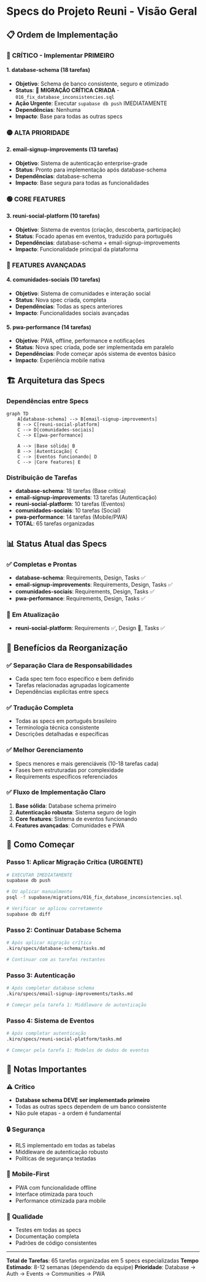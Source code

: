 # Specs do Projeto Reuni - Visão Geral

## 📋 Ordem de Implementação

### 🔴 **CRÍTICO - Implementar PRIMEIRO**
#### 1. **database-schema** (18 tarefas)
- **Objetivo**: Schema de banco consistente, seguro e otimizado
- **Status**: 🚨 **MIGRAÇÃO CRÍTICA CRIADA** - `016_fix_database_inconsistencies.sql`
- **Ação Urgente**: Executar `supabase db push` IMEDIATAMENTE
- **Dependências**: Nenhuma
- **Impacto**: Base para todas as outras specs

### 🟡 **ALTA PRIORIDADE**
#### 2. **email-signup-improvements** (13 tarefas)
- **Objetivo**: Sistema de autenticação enterprise-grade
- **Status**: Pronto para implementação após database-schema
- **Dependências**: database-schema
- **Impacto**: Base segura para todas as funcionalidades

### 🟢 **CORE FEATURES**
#### 3. **reuni-social-platform** (10 tarefas)
- **Objetivo**: Sistema de eventos (criação, descoberta, participação)
- **Status**: Focado apenas em eventos, traduzido para português
- **Dependências**: database-schema + email-signup-improvements
- **Impacto**: Funcionalidade principal da plataforma

### 🔵 **FEATURES AVANÇADAS**
#### 4. **comunidades-sociais** (10 tarefas)
- **Objetivo**: Sistema de comunidades e interação social
- **Status**: Nova spec criada, completa
- **Dependências**: Todas as specs anteriores
- **Impacto**: Funcionalidades sociais avançadas

#### 5. **pwa-performance** (14 tarefas)
- **Objetivo**: PWA, offline, performance e notificações
- **Status**: Nova spec criada, pode ser implementada em paralelo
- **Dependências**: Pode começar após sistema de eventos básico
- **Impacto**: Experiência mobile nativa

## 🏗️ Arquitetura das Specs

### Dependências entre Specs
```mermaid
graph TD
    A[database-schema] --> B[email-signup-improvements]
    B --> C[reuni-social-platform]
    C --> D[comunidades-sociais]
    C --> E[pwa-performance]
    
    A --> |Base sólida| B
    B --> |Autenticação| C
    C --> |Eventos funcionando| D
    C --> |Core features| E
```

### Distribuição de Tarefas
- **database-schema**: 18 tarefas (Base crítica)
- **email-signup-improvements**: 13 tarefas (Autenticação)
- **reuni-social-platform**: 10 tarefas (Eventos)
- **comunidades-sociais**: 10 tarefas (Social)
- **pwa-performance**: 14 tarefas (Mobile/PWA)
- **TOTAL**: 65 tarefas organizadas

## 📊 Status Atual das Specs

### ✅ **Completas e Prontas**
- **database-schema**: Requirements, Design, Tasks ✅
- **email-signup-improvements**: Requirements, Design, Tasks ✅
- **comunidades-sociais**: Requirements, Design, Tasks ✅
- **pwa-performance**: Requirements, Design, Tasks ✅

### 🔄 **Em Atualização**
- **reuni-social-platform**: Requirements ✅, Design 🔄, Tasks ✅

## 🎯 Benefícios da Reorganização

### ✅ **Separação Clara de Responsabilidades**
- Cada spec tem foco específico e bem definido
- Tarefas relacionadas agrupadas logicamente
- Dependências explícitas entre specs

### ✅ **Tradução Completa**
- Todas as specs em português brasileiro
- Terminologia técnica consistente
- Descrições detalhadas e específicas

### ✅ **Melhor Gerenciamento**
- Specs menores e mais gerenciáveis (10-18 tarefas cada)
- Fases bem estruturadas por complexidade
- Requirements específicos referenciados

### ✅ **Fluxo de Implementação Claro**
1. **Base sólida**: Database schema primeiro
2. **Autenticação robusta**: Sistema seguro de login
3. **Core features**: Sistema de eventos funcionando
4. **Features avançadas**: Comunidades e PWA

## 🚀 Como Começar

### Passo 1: Aplicar Migração Crítica (URGENTE)
```bash
# EXECUTAR IMEDIATAMENTE
supabase db push

# OU aplicar manualmente
psql -f supabase/migrations/016_fix_database_inconsistencies.sql

# Verificar se aplicou corretamente
supabase db diff
```

### Passo 2: Continuar Database Schema
```bash
# Após aplicar migração crítica
.kiro/specs/database-schema/tasks.md

# Continuar com as tarefas restantes
```

### Passo 3: Autenticação
```bash
# Após completar database schema
.kiro/specs/email-signup-improvements/tasks.md

# Começar pela tarefa 1: Middleware de autenticação
```

### Passo 4: Sistema de Eventos
```bash
# Após completar autenticação
.kiro/specs/reuni-social-platform/tasks.md

# Começar pela tarefa 1: Modelos de dados de eventos
```

## 📝 Notas Importantes

### ⚠️ **Crítico**
- **Database schema DEVE ser implementado primeiro**
- Todas as outras specs dependem de um banco consistente
- Não pule etapas - a ordem é fundamental

### 🔒 **Segurança**
- RLS implementado em todas as tabelas
- Middleware de autenticação robusto
- Políticas de segurança testadas

### 📱 **Mobile-First**
- PWA com funcionalidade offline
- Interface otimizada para touch
- Performance otimizada para mobile

### 🧪 **Qualidade**
- Testes em todas as specs
- Documentação completa
- Padrões de código consistentes

---

**Total de Tarefas**: 65 tarefas organizadas em 5 specs especializadas
**Tempo Estimado**: 8-12 semanas (dependendo da equipe)
**Prioridade**: Database → Auth → Events → Communities → PWA